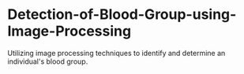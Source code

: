 # Detection-of-Blood-Group-using-Image-Processing
Utilizing image processing techniques to identify and determine an individual's blood group.

